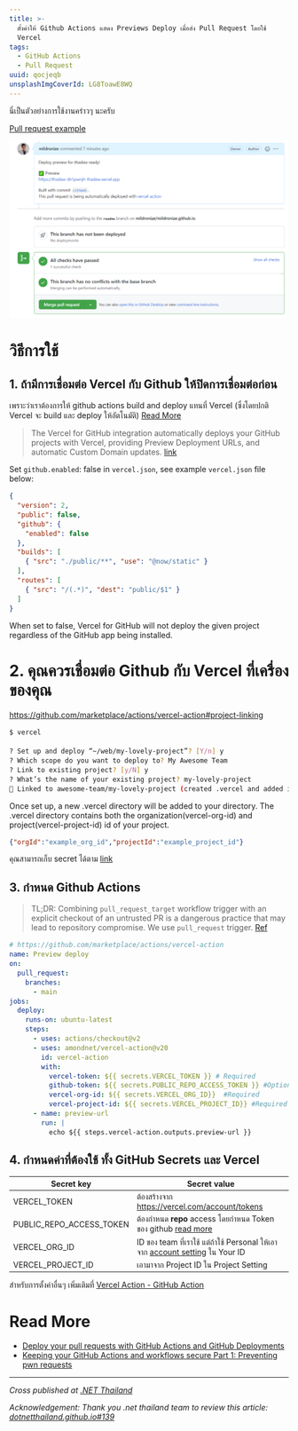 ```yaml
---
title: >-
  ตั้งค่าให้ Github Actions แสดง Previews Deploy เมื่อส่ง Pull Request โดยใช้
  Vercel
tags:
  - GitHub Actions
  - Pull Request
uuid: qocjeqb
unsplashImgCoverId: LG8ToawE8WQ
---
```


นี่เป็นตัวอย่างการใช้งานคร่าวๆ นะครับ

[Pull request example](https://github.com/mildronize/mildronize.github.io/pull/29)

![](preview.png)


# วิธีการใช้
## 1. ถ้ามีการเชื่อมต่อ Vercel กับ Github ให้ปิดการเชื่อมต่อก่อน
เพราะว่าเราต้องการให้ github actions build and deploy แทนที่ Vercel (ซึ่งโดยปกติ Vercel จะ build และ deploy ให้อัตโนมัติ) [Read More](https://github.com/marketplace/actions/vercel-action#disable-vercel-for-github)

  > The Vercel for GitHub integration automatically deploys your GitHub projects with Vercel, providing Preview Deployment URLs, and automatic Custom Domain updates. [link](https://vercel.com/docs/v2/git-integrations)

  Set `github.enabled`: false in `vercel.json`, see example `vercel.json` file below:

  ```json
  {
    "version": 2,
    "public": false,
    "github": {
      "enabled": false
    },
    "builds": [
      { "src": "./public/**", "use": "@now/static" }
    ],
    "routes": [
      { "src": "/(.*)", "dest": "public/$1" }
    ]
  }
  ```
  When set to false, Vercel for GitHub will not deploy the given project regardless of the GitHub app being installed.

# 2. คุณควรเชื่อมต่อ Github กับ Vercel ที่เครื่องของคุณ
https://github.com/marketplace/actions/vercel-action#project-linking

```bash
$ vercel

? Set up and deploy “~/web/my-lovely-project”? [Y/n] y
? Which scope do you want to deploy to? My Awesome Team
? Link to existing project? [y/N] y
? What’s the name of your existing project? my-lovely-project
🔗 Linked to awesome-team/my-lovely-project (created .vercel and added it to .gitignore)
```

Once set up, a new .vercel directory will be added to your directory. The .vercel directory contains both the organization(vercel-org-id) and project(vercel-project-id) id of your project.

```json
{"orgId":"example_org_id","projectId":"example_project_id"}
```

คุณสามารถเก็บ secret ได้ตาม [link](https://help.github.com/en/actions/configuring-and-managing-workflows/creating-and-storing-encrypted-secrets)

## 3. กำหนด Github Actions

> TL;DR: Combining `pull_request_target` workflow trigger with an explicit checkout of an untrusted PR is a dangerous practice that may lead to repository compromise. We use `pull_request` trigger. [Ref](https://securitylab.github.com/research/github-actions-preventing-pwn-requests/)

```yml
# https://github.com/marketplace/actions/vercel-action
name: Preview deploy
on:
  pull_request:
    branches:
      - main
jobs:
  deploy:
    runs-on: ubuntu-latest
    steps:
      - uses: actions/checkout@v2
      - uses: amondnet/vercel-action@v20
        id: vercel-action
        with:
          vercel-token: ${{ secrets.VERCEL_TOKEN }} # Required
          github-token: ${{ secrets.PUBLIC_REPO_ACCESS_TOKEN }} #Optional
          vercel-org-id: ${{ secrets.VERCEL_ORG_ID}}  #Required
          vercel-project-id: ${{ secrets.VERCEL_PROJECT_ID}} #Required
      - name: preview-url
        run: |
          echo ${{ steps.vercel-action.outputs.preview-url }}
```

## 4. กำหนดค่าที่ต้องใช้ ทั้ง GitHub Secrets และ Vercel

  | Secret key               | Secret value                                                                                         |
  |--------------------------|------------------------------------------------------------------------------------------------------|
  | VERCEL_TOKEN             | ต้องสร้างจาก https://vercel.com/account/tokens                                                         |
  | PUBLIC_REPO_ACCESS_TOKEN | ต้องกำหนด **repo** access โดยกำหนด Token ของ github [read more](https://docs.github.com/en/github/authenticating-to-github/keeping-your-account-and-data-secure/creating-a-personal-access-token)               |
  | VERCEL_ORG_ID            | ID ของ team ที่เราใช้ แต่ถ้าใช้ Personal ให้เอาจาก [account setting](https://vercel.com/account) ใน Your ID |
  | VERCEL_PROJECT_ID        | เอามาจาก Project ID ใน Project Setting                                                               |

สำหรับการตั้งค่าอื่นๆ เพิ่มเติมที่ [Vercel Action - GitHub Action](https://github.com/amondnet/vercel-action)

# Read More
- [Deploy your pull requests with GitHub Actions and GitHub Deployments](https://sanderknape.com/2020/05/deploy-pull-requests-github-actions-deployments/)
- [Keeping your GitHub Actions and workflows secure Part 1: Preventing pwn requests](https://securitylab.github.com/research/github-actions-preventing-pwn-requests/)
---

*Cross published at [.NET Thailand](https://www.dotnetthailand.com/programming-cookbook/github-actions/deploy-preview-when-pr)*

*Acknowledgement: Thank you .net thailand team to review this article: [dotnetthailand.github.io#139](https://github.com/dotnetthailand/dotnetthailand.github.io/pull/139)*
